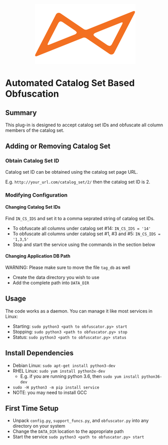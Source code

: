 <p align="center"><img src ="logo.png" /></p>

# Automated Catalog Set Based Obfuscation

## Summary
This plug-in is designed to accept catalog set IDs and obfuscate all column members of the catalog set.

## Adding or Removing Catalog Set

### Obtain Catalog Set ID
Catalog set ID can be obtained using the catalog set page URL.

E.g. ```http://your_url.com/catalog_set/2/``` then the catalog set ID is 2.

### Modifying Configuration
#### Changing Catalog Set IDs
Find `IN_CS_IDS` and set it to a comma seprated string of catalog set IDs.
- To obfuscate all columns under catalog set #14: `IN_CS_IDS = '14'`
- To obfuscate all columns under catalog set #1, #3 and #5: `IN_CS_IDS = '1,3,5'`
- Stop and start the service using the commands in the section below

#### Changing Application DB Path
WARNING: Please make sure to move the file ```tag_db``` as well
- Create the data directory you wish to use
- Add the complete path into ```DATA_DIR```

## Usage
The code works as a daemon. You can manage it like most services in Linux:

- Starting: ```sudo python3 <path to obfuscator.py> start```
- Stopping: ```sudo python3 <path to obfuscator.py> stop```
- Status: ```sudo python3 <path to obfuscator.py> status```

## Install Dependencies
- Debian Linux: ```sudo apt-get install python3-dev```
- RHEL Linux: ```sudo yum install python3x-dev```
    - E.g. if you are running python 3.6, then ```sudo yum install python36-dev```
- ```sudo -H python3 -m pip install service```
- NOTE: you may need to install GCC

## First Time Setup
- Unpack ```config.py```, ```support_funcs.py```, and ```obfuscator.py``` into any directory on your system
- Change the ```DATA_DIR``` location to the appropriate path
- Start the service ```sudo python3 <path to obfuscator.py> start```